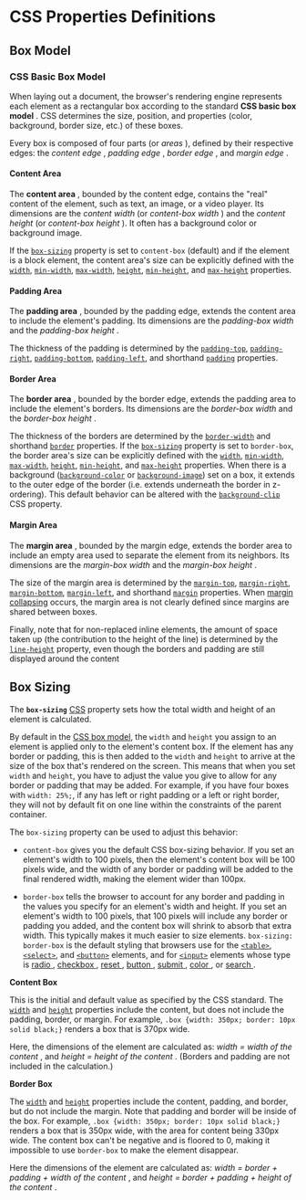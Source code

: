 # CSS Properties Definitions

## Box Model

### CSS Basic Box Model

When laying out a document, the browser's rendering engine represents each element as a rectangular box according to the standard **CSS basic box model** . CSS determines the size, position, and properties (color, background, border size, etc.) of these boxes.

Every box is composed of four parts (or _areas_ ), defined by their respective edges: the _content edge_ , _padding edge_ , _border edge_ , and _margin edge_ .

#### Content Area

The **content area** , bounded by the content edge, contains the "real" content of the element, such as text, an image, or a video player. Its dimensions are the _content width_ (or _content-box width_ ) and the _content height_ (or _content-box height_ ). It often has a background color or background image.

If the [`box-sizing`](https://developer.mozilla.org/en-US/docs/Web/CSS/box-sizing) property is set to `content-box` (default) and if the element is a block element, the content area's size can be explicitly defined with the [`width`](https://developer.mozilla.org/en-US/docs/Web/CSS/width), [`min-width`](https://developer.mozilla.org/en-US/docs/Web/CSS/min-width), [`max-width`](https://developer.mozilla.org/en-US/docs/Web/CSS/max-width), [`height`](https://developer.mozilla.org/en-US/docs/Web/CSS/height), [`min-height`](https://developer.mozilla.org/en-US/docs/Web/CSS/min-height), and [`max-height`](https://developer.mozilla.org/en-US/docs/Web/CSS/max-height) properties.

#### Padding Area

The **padding area** , bounded by the padding edge, extends the content area to include the element's padding. Its dimensions are the _padding-box width_ and the _padding-box height_ .

The thickness of the padding is determined by the [`padding-top`](https://developer.mozilla.org/en-US/docs/Web/CSS/padding-top), [`padding-right`](https://developer.mozilla.org/en-US/docs/Web/CSS/padding-right), [`padding-bottom`](https://developer.mozilla.org/en-US/docs/Web/CSS/padding-bottom), [`padding-left`](https://developer.mozilla.org/en-US/docs/Web/CSS/padding-left), and shorthand [`padding`](https://developer.mozilla.org/en-US/docs/Web/CSS/padding) properties.

#### Border Area

The **border area** , bounded by the border edge, extends the padding area to include the element's borders. Its dimensions are the _border-box width_ and the _border-box height_ .

The thickness of the borders are determined by the [`border-width`](https://developer.mozilla.org/en-US/docs/Web/CSS/border-width) and shorthand [`border`](https://developer.mozilla.org/en-US/docs/Web/CSS/border) properties. If the [`box-sizing`](https://developer.mozilla.org/en-US/docs/Web/CSS/box-sizing) property is set to `border-box`, the border area's size can be explicitly defined with the [`width`](https://developer.mozilla.org/en-US/docs/Web/CSS/width), [`min-width`](https://developer.mozilla.org/en-US/docs/Web/CSS/min-width), [`max-width`](https://developer.mozilla.org/en-US/docs/Web/CSS/max-width), [`height`](https://developer.mozilla.org/en-US/docs/Web/CSS/height), [`min-height`](https://developer.mozilla.org/en-US/docs/Web/CSS/min-height), and [`max-height`](https://developer.mozilla.org/en-US/docs/Web/CSS/max-height) properties. When there is a background ([`background-color`](https://developer.mozilla.org/en-US/docs/Web/CSS/background-color) or [`background-image`](https://developer.mozilla.org/en-US/docs/Web/CSS/background-image)) set on a box, it extends to the outer edge of the border (i.e. extends underneath the border in z-ordering). This default behavior can be altered with the [`background-clip`](https://developer.mozilla.org/en-US/docs/Web/CSS/background-clip) CSS property.

#### Margin Area

The **margin area** , bounded by the margin edge, extends the border area to include an empty area used to separate the element from its neighbors. Its dimensions are the _margin-box width_ and the _margin-box height_ .

The size of the margin area is determined by the [`margin-top`](https://developer.mozilla.org/en-US/docs/Web/CSS/margin-top), [`margin-right`](https://developer.mozilla.org/en-US/docs/Web/CSS/margin-right), [`margin-bottom`](https://developer.mozilla.org/en-US/docs/Web/CSS/margin-bottom), [`margin-left`](https://developer.mozilla.org/en-US/docs/Web/CSS/margin-left), and shorthand [`margin`](https://developer.mozilla.org/en-US/docs/Web/CSS/margin) properties. When [margin collapsing](https://developer.mozilla.org/en-US/docs/Web/CSS/CSS_Box_Model/Mastering_margin_collapsing) occurs, the margin area is not clearly defined since margins are shared between boxes.

Finally, note that for non-replaced inline elements, the amount of space taken up (the contribution to the height of the line) is determined by the [`line-height`](https://developer.mozilla.org/en-US/docs/Web/CSS/line-height) property, even though the borders and padding are still displayed around the content

## Box Sizing

The **`box-sizing`** [CSS](https://developer.mozilla.org/en-US/docs/Web/CSS) property sets how the total width and height of an element is calculated.

By default in the [CSS box model](https://developer.mozilla.org/en-US/docs/Web/CSS/CSS_Box_Model/Introduction_to_the_CSS_box_model), the `width` and `height` you assign to an element is applied only to the element's content box. If the element has any border or padding, this is then added to the `width` and `height` to arrive at the size of the box that's rendered on the screen. This means that when you set `width` and `height`, you have to adjust the value you give to allow for any border or padding that may be added. For example, if you have four boxes with `width: 25%;`, if any has left or right padding or a left or right border, they will not by default fit on one line within the constraints of the parent container.

The `box-sizing` property can be used to adjust this behavior:

- `content-box` gives you the default CSS box-sizing behavior. If you set an element's width to 100 pixels, then the element's content box will be 100 pixels wide, and the width of any border or padding will be added to the final rendered width, making the element wider than 100px.

* `border-box` tells the browser to account for any border and padding in the values you specify for an element's width and height. If you set an element's width to 100 pixels, that 100 pixels will include any border or padding you added, and the content box will shrink to absorb that extra width. This typically makes it much easier to size elements. `box-sizing: border-box` is the default styling that browsers use for the [`<table>`](https://developer.mozilla.org/en-US/docs/Web/HTML/Element/table), [`<select>`](https://developer.mozilla.org/en-US/docs/Web/HTML/Element/select), and [`<button>`](https://developer.mozilla.org/en-US/docs/Web/HTML/Element/button) elements, and for [`<input>`](https://developer.mozilla.org/en-US/docs/Web/HTML/Element/input) elements whose type is <a href="https://developer.mozilla.org/en-US/docs/Web/HTML/Element/input/radio">radio </a>, <a href="https://developer.mozilla.org/en-US/docs/Web/HTML/Element/input/checkbox">checkbox </a>, <a href="https://developer.mozilla.org/en-US/docs/Web/HTML/Element/input/reset">reset </a>, <a href="https://developer.mozilla.org/en-US/docs/Web/HTML/Element/input/button">button </a>, <a href="https://developer.mozilla.org/en-US/docs/Web/HTML/Element/input/submit">submit </a>, <a href="https://developer.mozilla.org/en-US/docs/Web/HTML/Element/input/color">color </a>, or <a href="https://developer.mozilla.org/en-US/docs/Web/HTML/Element/input/search">search </a>.

**Content Box**

This is the initial and default value as specified by the CSS standard. The [`width`](https://developer.mozilla.org/en-US/docs/Web/CSS/width) and [`height`](https://developer.mozilla.org/en-US/docs/Web/CSS/height) properties include the content, but does not include the padding, border, or margin. For example, `.box {width: 350px; border: 10px solid black;}` renders a box that is 370px wide.

Here, the dimensions of the element are calculated as: _width = width of the content_ , and _height = height of the content_ . (Borders and padding are not included in the calculation.)

**Border Box**

The [`width`](https://developer.mozilla.org/en-US/docs/Web/CSS/width) and [`height`](https://developer.mozilla.org/en-US/docs/Web/CSS/height) properties include the content, padding, and border, but do not include the margin. Note that padding and border will be inside of the box. For example, `.box {width: 350px; border: 10px solid black;}` renders a box that is 350px wide, with the area for content being 330px wide. The content box can't be negative and is floored to 0, making it impossible to use `border-box` to make the element disappear.

Here the dimensions of the element are calculated as: _width = border + padding + width of the content_ , and _height = border + padding + height of the content_ .
